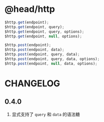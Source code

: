 @head/http
==

```javascript
$http.get(endpoint);
$http.get(endpoint, query);
$http.get(endpoint, query, options);
$http.get(endpoint, null, options);

$http.post(endpoint);
$http.post(endpoint, data);
$http.post(endpoint, query, data);
$http.post(endpoint, query, data, options);
$http.post(endpoint, null, data, options);
```

CHANGELOG
==

0.4.0
--

1. 显式支持了 `query` 和 `data` 的语法糖
